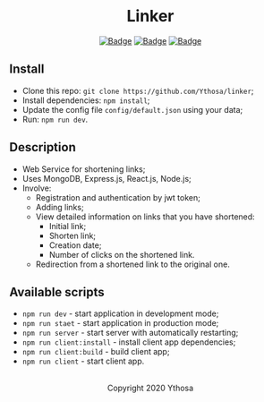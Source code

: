 <br>

<h1 align="center">Linker</h1>
<div align="center">

[![Badge](https://img.shields.io/badge/Uses-MERN-important.svg?style=flat-square)]("MERN")
[![Badge](https://img.shields.io/badge/Open-Source-dark.svg?style=flat-square)]("OpenSource")
[![Badge](https://img.shields.io/badge/Made-With_Love-ff69b4.svg?style=flat-square)]("MadeWithLove")
    
</div>

## Install
-   Clone this repo: `git clone https://github.com/Ythosa/linker`;
-   Install dependencies: `npm install`;
-   Update the config file `config/default.json` using your data;
-   Run: `npm run dev`.


## Description
-   Web Service for shortening links;
-   Uses MongoDB, Express.js, React.js, Node.js;
-   Involve:
    * Registration and authentication by jwt token;
    * Adding links;
    * View detailed information on links that you have shortened:
        * Initial link;
        * Shorten link;
        * Creation date;
        * Number of clicks on the shortened link.
    * Redirection from a shortened link to the original one.

## Available scripts
-   `npm run dev` - start application in development mode;
-   `npm run staet` - start application in production mode;
-   `npm run server` -  start server with automatically restarting;
-   `npm run client:install` - install client app dependencies;
-   `npm run client:build` - build client app;
-   `npm run client` - start client app.

<br>

<div align="center">
  Copyright 2020 Ythosa
</div>

